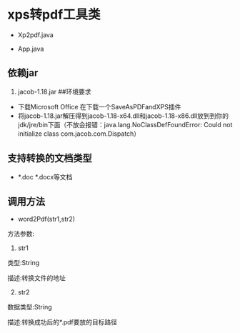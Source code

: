 # xps转pdf工具类
* Xp2pdf.java

* App.java

## 依赖jar
1. jacob-1.18.jar
##环境要求
* 下载Microsoft Office 在下载一个SaveAsPDFandXPS插件
* 将jacob-1.18.jar解压得到jacob-1.18-x64.dll和jacob-1.18-x86.dll放到到你的jdk/jre/bin下面（不放会报错：java.lang.NoClassDefFoundError: Could not initialize class com.jacob.com.Dispatch）

## 支持转换的文档类型
* *.doc *.docx等文档

## 调用方法
* word2Pdf(str1,str2)

方法参数:
1. str1 

类型:String 
 
描述:转换文件的地址
 
2. str2

数据类型:String

描述:转换成功后的*.pdf要放的目标路径